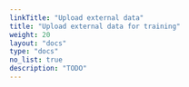 ```yaml
---
linkTitle: "Upload external data"
title: "Upload external data for training"
weight: 20
layout: "docs"
type: "docs"
no_list: true
description: "TODO"
---
```

